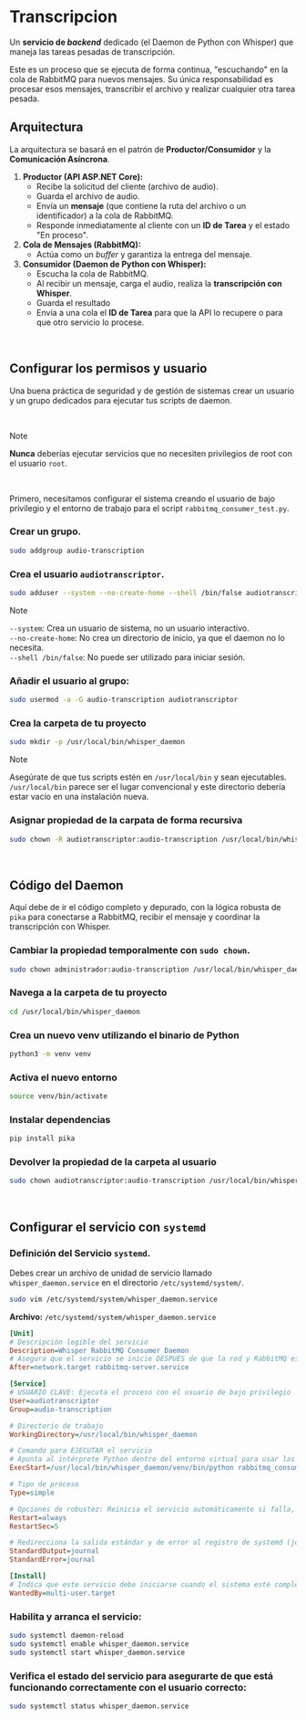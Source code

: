 # Transcripcion

Un **servicio de *backend*** dedicado (el Daemon de Python con Whisper) que maneja las tareas pesadas de transcripción.  

Este es un proceso que se ejecuta de forma continua, "escuchando" en la cola de RabbitMQ para nuevos mensajes. Su única responsabilidad es procesar esos mensajes, transcribir el archivo y realizar cualquier otra tarea pesada.

## Arquitectura

La arquitectura se basará en el patrón de **Productor/Consumidor** y la **Comunicación Asíncrona**.

1.  **Productor (API ASP.NET Core):**
      * Recibe la solicitud del cliente (archivo de audio).
      * Guarda el archivo de audio.
      * Envía un **mensaje** (que contiene la ruta del archivo o un identificador) a la cola de RabbitMQ.
      * Responde inmediatamente al cliente con un **ID de Tarea** y el estado "En proceso".
2.  **Cola de Mensajes (RabbitMQ):**
      * Actúa como un *buffer* y garantiza la entrega del mensaje.
3.  **Consumidor (Daemon de Python con Whisper):**
      * Escucha la cola de RabbitMQ.
      * Al recibir un mensaje, carga el audio, realiza la **transcripción con Whisper**.
      * Guarda el resultado
      * Envía a una cola el **ID de Tarea** para que la API lo recupere o para que otro servicio lo procese.

<br/>

## Configurar los permisos y usuario

Una buena práctica de seguridad y de gestión de sistemas crear un usuario y un grupo dedicados para ejecutar tus scripts de daemon. 

<br/>

> [!NOTE]
> **Nunca** deberías ejecutar servicios que no necesiten privilegios de root con el usuario `root`.

<br/>

Primero, necesitamos configurar el sistema creando el usuario de bajo privilegio y el entorno de trabajo para el script `rabbitmq_consumer_test.py`.

### Crear un grupo.

```sh
sudo addgroup audio-transcription
```

### Crea el usuario `audiotranscriptor`.

```sh
sudo adduser --system --no-create-home --shell /bin/false audiotranscriptor
```

> [!NOTE]
> `--system`: Crea un usuario de sistema, no un usuario interactivo.  
> `--no-create-home`: No crea un directorio de inicio, ya que el daemon no lo necesita.  
> `--shell /bin/false`: No puede ser utilizado para iniciar sesión.

### Añadir el usuario al grupo:

```sh
sudo usermod -a -G audio-transcription audiotranscriptor
```

### Crea la carpeta de tu proyecto

```sh
sudo mkdir -p /usr/local/bin/whisper_daemon
```

> [!NOTE]
> Asegúrate de que tus scripts estén en `/usr/local/bin` y sean ejecutables.  
> `/usr/local/bin` parece ser el lugar convencional y este directorio debería estar vacío en una instalación nueva.

### Asignar propiedad de la carpata de forma recursiva

```sh
sudo chown -R audiotranscriptor:audio-transcription /usr/local/bin/whisper_daemon
```

<br/>

## Código del Daemon

Aquí debe de ir el código completo y depurado, con la lógica robusta de `pika` para conectarse a RabbitMQ, recibir el mensaje y coordinar la transcripción con Whisper.

### Cambiar la propiedad temporalmente con `sudo chown`.

```sh
sudo chown administrador:audio-transcription /usr/local/bin/whisper_daemon
```

### Navega a la carpeta de tu proyecto

```sh
cd /usr/local/bin/whisper_daemon
```

### Crea un nuevo venv utilizando el binario de Python

```sh
python3 -m venv venv
```

### Activa el nuevo entorno

```sh
source venv/bin/activate
```

### Instalar dependencias

```sh
pip install pika
```

### Devolver la propiedad de la carpeta al usuario

```sh
sudo chown audiotranscriptor:audio-transcription /usr/local/bin/whisper_daemon
```

<br/>

## Configurar el servicio con `systemd`

### Definición del Servicio `systemd`.

Debes crear un archivo de unidad de servicio llamado `whisper_daemon.service` en el directorio `/etc/systemd/system/`.

```sh
sudo vim /etc/systemd/system/whisper_daemon.service
```

**Archivo:** `/etc/systemd/system/whisper_daemon.service`

```ini
[Unit]
# Descripción legible del servicio
Description=Whisper RabbitMQ Consumer Daemon
# Asegura que el servicio se inicie DESPUÉS de que la red y RabbitMQ estén disponibles
After=network.target rabbitmq-server.service

[Service]
# USUARIO CLAVE: Ejecuta el proceso con el usuario de bajo privilegio
User=audiotranscriptor
Group=audio-transcription

# Directorio de trabajo
WorkingDirectory=/usr/local/bin/whisper_daemon

# Comando para EJECUTAR el servicio
# Apunta al intérprete Python dentro del entorno virtual para usar las dependencias aisladas.
ExecStart=/usr/local/bin/whisper_daemon/venv/bin/python rabbitmq_consumer_test.py

# Tipo de proceso
Type=simple

# Opciones de robustez: Reinicia el servicio automáticamente si falla, con una pausa de 5 segundos.
Restart=always
RestartSec=5

# Redirecciona la salida estándar y de error al registro de systemd (journalctl)
StandardOutput=journal
StandardError=journal

[Install]
# Indica que este servicio debe iniciarse cuando el sistema esté completamente multiusuario (arranque)
WantedBy=multi-user.target
```

### Habilita y arranca el servicio:

```sh
sudo systemctl daemon-reload
sudo systemctl enable whisper_daemon.service
sudo systemctl start whisper_daemon.service
```

### Verifica el estado del servicio para asegurarte de que está funcionando correctamente con el usuario correcto:

```sh
sudo systemctl status whisper_daemon.service
```





